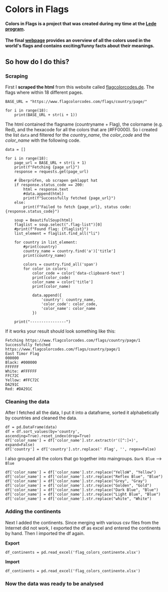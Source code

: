 # **Colors in Flags**

#### **Colors in Flags** is a project that was created during my time at the [Lede program](https://ledeprogram.com).

#### The final [webpage](https://cynthiasdl.github.io) provides an overview of all the colors used in the world's flags and contains exciting/funny facts about their meanings.


## So how do I do this?

### Scraping 

First I **scraped the html** from this website called [flagcolorcodes.de](https://www.flagcolorcodes.com). The flags where within 18 different pages. 

```
BASE_URL = "https://www.flagcolorcodes.com/flags/country/page/"

for i in range(18):
    print(BASE_URL + str(i + 1))
```    


The html contained the flagname (countryname + Flag), the colorname (e.g. Red), and the hexacode for all the colors that are (#FF0000). So i created the list `data` and filtered for the *country_name*, the *color_code*  and the *color_name* with the following code. 


```
data = []

for i in range(18):
    page_url = BASE_URL + str(i + 1)
    print(f"Fetching {page_url}")
    response = requests.get(page_url)
    
    # Überprüfen, ob scrapen geklappt hat
    if response.status_code == 200:
        html = response.text
        #data.append(html)
        print(f"Successfully fetched {page_url}")
    else:
        print(f"Failed to fetch {page_url}, status code: {response.status_code}")

    soup = BeautifulSoup(html)
    flaglist = soup.select(".flag-list")[0]
    #print(f"Found flag: {flaglist}")
    list_element = flaglist.find_all("li")
    
    for country in list_element:
        #print(country)
        country_name = country.find('a')['title']
        print(country_name)
        
        colors = country.find_all('span')
        for color in colors: 
            color_code = color['data-clipboard-text']
            print(color_code)
            color_name = color['title']
            print(color_name)

            data.append({
                'country': country_name,
                'color_code': color_code,
                'color_name': color_name
            })
    
    print("----------------")
```

If it works your result should look something like this: 

```
Fetching https://www.flagcolorcodes.com/flags/country/page/1
Successfully fetched https://www.flagcolorcodes.com/flags/country/page/1
East Timor Flag
000000
Black: #000000
FFFFFF
White: #FFFFFF
FFC72C
Yellow: #FFC72C
DA291C
Red: #DA291C

```
### Cleaning the data

After I fetched all the data, I put it into a dataframe, sorted it alphabetically by countries and cleaned the data. 

```
df = pd.DataFrame(data)
df = df.sort_values(by='country', ascending=True).reset_index(drop=True)
df['color_name'] = df['color_name'].str.extract(r'([^:]+)', expand=False)
df['country'] = df['country'].str.replace(' Flag', '', regex=False)

```

I also grouped all the colors that go together into maingroups. `Dark Blue` --> `Blue`

```
df['color_name'] = df['color_name'].str.replace("YelloW", "Yellow") 
df['color_name'] = df['color_name'].str.replace("Reflex Blue", "Blue") 
df['color_name'] = df['color_name'].str.replace("Grey", "Gray") 
df['color_name'] = df['color_name'].str.replace("Golden", "Gold") 
df['color_name'] = df['color_name'].str.replace("Dark Blue", "Blue") 
df['color_name'] = df['color_name'].str.replace("Light Blue", "Blue") 
df['color_name'] = df['color_name'].str.replace("white", "White")

```

### Adding the continents

Next I added the continents. Since merging with various csv files from the Internet did not work, I exported the df as excel and entered the continents by hand. Then I imported the df again. 

**Export**
```
df_continents = pd.read_excel('flag_colors_continente.xlsx')
```
**Import**
```
df_continents = pd.read_excel('flag_colors_continente.xlsx')
```
### **Now the data was ready to be analysed**

